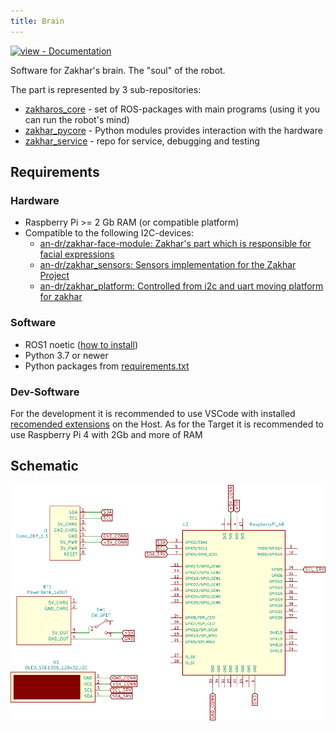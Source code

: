 ```yaml
---
title: Brain
---
```



[![view - Documentation](https://img.shields.io/badge/Source%20Code-GitHub-blue)](https://github.com/Zakhar-the-Robot/brain "Go to repository")

Software for Zakhar's brain. The "soul" of the robot.

The part is represented by 3 sub-repositories:

- [zakharos_core](https://github.com/an-dr/zakharos_core) - set of ROS-packages with main programs (using it you can run the robot's mind)
- [zakhar_pycore](https://github.com/an-dr/zakhar_pycore) - Python modules provides interaction with the hardware
- [zakhar_service](https://github.com/an-dr/zakhar_service) - repo for service, debugging and testing

## Requirements

### Hardware

- Raspberry Pi >= 2 Gb RAM (or compatible platform)
- Compatible to the following I2C-devices:
    - [an-dr/zakhar-face-module: Zakhar's part which is responsible for facial expressions](https://github.com/an-dr/zakhar-face-module)
    - [an-dr/zakhar_sensors: Sensors implementation for the Zakhar Project](https://github.com/an-dr/zakhar_sensors)
    - [an-dr/zakhar_platform: Controlled from i2c and uart moving platform for zakhar](https://github.com/an-dr/zakhar_platform)
  
### Software

- ROS1 noetic ([how to install](ros_install.md))
- Python 3.7 or newer
- Python packages from [requirements.txt](requirements.txt)

### Dev-Software

For the development it is recommended to use VSCode with installed [recomended extensions](.vscode/extensions.json) on the Host. As for the Target it is recommended to use Raspberry Pi 4 with 2Gb and more  of RAM

## Schematic

<img src="index_schematic.svg" alt="platform_schematic" width="800">
